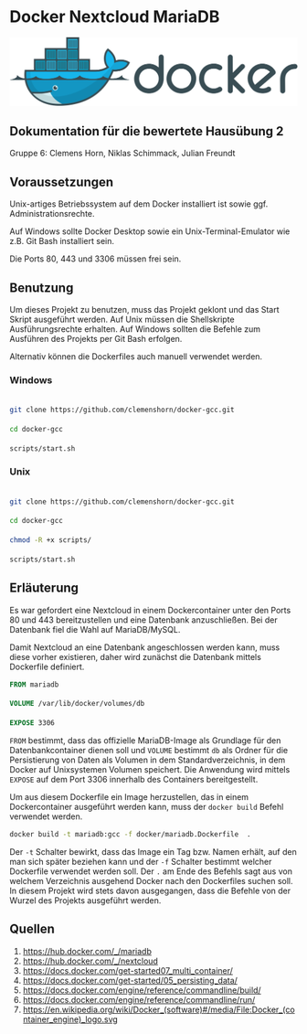 # Docker Nextcloud MariaDB

[![Docker Logo](images/1920px-Docker_(container_engine)_logo.svg.png "Docker Logo")](https://en.wikipedia.org/wiki/Docker_(software)#/media/File:Docker_(container_engine)_logo.svg)

## Dokumentation für die bewertete Hausübung 2

Gruppe 6: Clemens Horn, Niklas Schimmack, Julian Freundt

## Voraussetzungen

Unix-artiges Betriebssystem auf dem Docker installiert ist sowie ggf. Administrationsrechte.

Auf Windows sollte Docker Desktop sowie ein Unix-Terminal-Emulator wie z.B. Git Bash installiert sein.

Die Ports 80, 443 und 3306 müssen frei sein.

## Benutzung

Um dieses Projekt zu benutzen, muss das Projekt geklont und das Start Skript ausgeführt werden. Auf Unix müssen die Shellskripte Ausführungsrechte erhalten. Auf Windows sollten die Befehle zum Ausführen des Projekts per Git Bash erfolgen.

Alternativ können die Dockerfiles auch manuell verwendet werden.

### Windows

```bash

git clone https://github.com/clemenshorn/docker-gcc.git

cd docker-gcc

scripts/start.sh

```

### Unix

```bash

git clone https://github.com/clemenshorn/docker-gcc.git

cd docker-gcc

chmod -R +x scripts/ 

scripts/start.sh

```

## Erläuterung

Es war gefordert eine Nextcloud in einem Dockercontainer unter den Ports 80 und 443 bereitzustellen und eine Datenbank anzuschließen. Bei der Datenbank fiel die Wahl auf MariaDB/MySQL.

Damit Nextcloud an eine Datenbank angeschlossen werden kann, muss diese vorher existieren, daher wird zunächst die Datenbank mittels Dockerfile definiert.

```Dockerfile
FROM mariadb

VOLUME /var/lib/docker/volumes/db

EXPOSE 3306
```

`FROM` bestimmt, dass das offizielle MariaDB-Image als Grundlage für den Datenbankcontainer dienen soll und `VOLUME` bestimmt `db` als Ordner für die Persistierung von Daten als Volumen in dem Standardverzeichnis, in dem Docker auf Unixsystemen Volumen speichert. Die Anwendung wird mittels `EXPOSE` auf dem Port 3306 innerhalb des Containers bereitgestellt.  

Um aus diesem Dockerfile ein Image herzustellen, das in einem Dockercontainer ausgeführt werden kann, muss der `docker build` Befehl verwendet werden.

```bash
docker build -t mariadb:gcc -f docker/mariadb.Dockerfile  .
```

Der `-t` Schalter bewirkt, dass das Image ein Tag bzw. Namen erhält, auf den man sich später beziehen kann und der `-f` Schalter bestimmt welcher Dockerfile verwendet werden soll. Der `.` am Ende des Befehls sagt aus von welchem Verzeichnis ausgehend Docker nach den Dockerfiles suchen soll. In diesem Projekt wird stets davon ausgegangen, dass die Befehle von der Wurzel des Projekts ausgeführt werden.


## Quellen

1. <https://hub.docker.com/_/mariadb>
2. <https://hub.docker.com/_/nextcloud>
3. <https://docs.docker.com/get-started07_multi_container/>
4. <https://docs.docker.com/get-started/05_persisting_data/>
5. <https://docs.docker.com/engine/reference/commandline/build/>
6. <https://docs.docker.com/engine/reference/commandline/run/>
7. <https://en.wikipedia.org/wiki/Docker_(software)#/media/File:Docker_(container_engine)_logo.svg>
